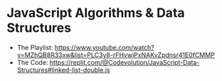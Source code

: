 # JavaScript Algorithms & Data Structures

- The Playlist: https://www.youtube.com/watch?v=MZhQB8R33xw&list=PLC3y8-rFHvwjPxNAKvZpdnsr41E0fCMMP
- The Code: https://replit.com/@Codevolution/JavaScript-Data-Structures#linked-list-double.js

